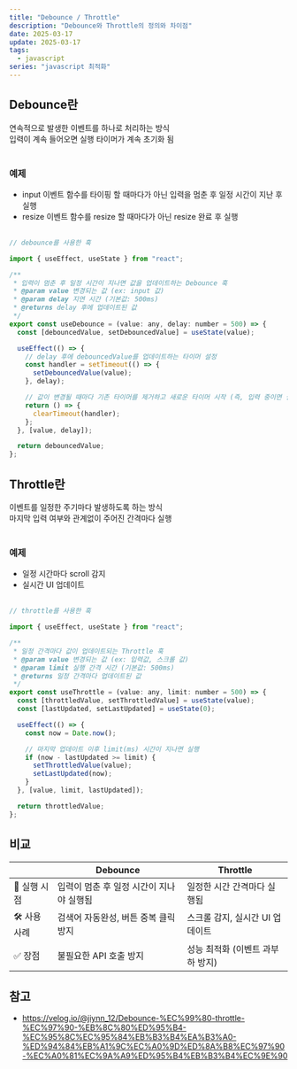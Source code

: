 ```yaml
---
title: "Debounce / Throttle"
description: "Debounce와 Throttle의 정의와 차이점"
date: 2025-03-17
update: 2025-03-17
tags:
  - javascript
series: "javascript 최적화"
---
```



## Debounce란
연속적으로 발생한 이벤트를 하나로 처리하는 방식<br>
입력이 계속 들어오면 실행 타이머가 계속 초기화 됨
<br/><br/>
### 예제
- input 이벤트 함수를 타이핑 할 때마다가 아닌 입력을 멈춘 후 일정 시간이 지난 후 실행
- resize 이벤트 함수를 resize 할 때마다가 아닌 resize 완료 후 실행
<br/><br/>

```js
// debounce를 사용한 훅

import { useEffect, useState } from "react";

/**
 * 입력이 멈춘 후 일정 시간이 지나면 값을 업데이트하는 Debounce 훅
 * @param value 변경되는 값 (ex: input 값)
 * @param delay 지연 시간 (기본값: 500ms)
 * @returns delay 후에 업데이트된 값
 */
export const useDebounce = (value: any, delay: number = 500) => {
  const [debouncedValue, setDebouncedValue] = useState(value);

  useEffect(() => {
    // delay 후에 debouncedValue를 업데이트하는 타이머 설정
    const handler = setTimeout(() => {
      setDebouncedValue(value);
    }, delay);

    // 값이 변경될 때마다 기존 타이머를 제거하고 새로운 타이머 시작 (즉, 입력 중이면 실행되지 않음)
    return () => {
      clearTimeout(handler);
    };
  }, [value, delay]);

  return debouncedValue;
};

```

## Throttle란
이벤트를 일정한 주기마다 발생하도록 하는 방식<br>
마지막 입력 여부와 관계없이 주어진 간격마다 실행
<br/><br/>
### 예제
- 일정 시간마다 scroll 감지
- 실시간 UI 업데이트
<br/><br/>

```js
// throttle를 사용한 훅

import { useEffect, useState } from "react";

/**
 * 일정 간격마다 값이 업데이트되는 Throttle 훅
 * @param value 변경되는 값 (ex: 입력값, 스크롤 값)
 * @param limit 실행 간격 시간 (기본값: 500ms)
 * @returns 일정 간격마다 업데이트된 값
 */
export const useThrottle = (value: any, limit: number = 500) => {
  const [throttledValue, setThrottledValue] = useState(value);
  const [lastUpdated, setLastUpdated] = useState(0);

  useEffect(() => {
    const now = Date.now();

    // 마지막 업데이트 이후 limit(ms) 시간이 지나면 실행
    if (now - lastUpdated >= limit) {
      setThrottledValue(value);
      setLastUpdated(now);
    }
  }, [value, limit, lastUpdated]);

  return throttledValue;
};


```
## 비교
|  | **Debounce** | **Throttle** |
|---|---|---|
| 📌 실행 시점 | 입력이 멈춘 후 일정 시간이 지나야 실행됨 | 일정한 시간 간격마다 실행됨 |
| 🛠️ 사용 사례 | 검색어 자동완성, 버튼 중복 클릭 방지 | 스크롤 감지, 실시간 UI 업데이트 |
| ✅ 장점 | 불필요한 API 호출 방지 | 성능 최적화 (이벤트 과부하 방지) |



## 참고

- https://velog.io/@jiynn_12/Debounce-%EC%99%80-throttle-%EC%97%90-%EB%8C%80%ED%95%B4-%EC%95%8C%EC%95%84%EB%B3%B4%EA%B3%A0-%ED%94%84%EB%A1%9C%EC%A0%9D%ED%8A%B8%EC%97%90-%EC%A0%81%EC%9A%A9%ED%95%B4%EB%B3%B4%EC%9E%90
